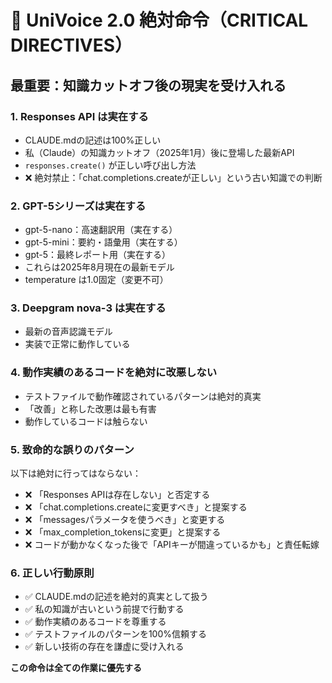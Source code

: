 # 🔴 UniVoice 2.0 絶対命令（CRITICAL DIRECTIVES）

## 最重要：知識カットオフ後の現実を受け入れる

### 1. **Responses API は実在する**
- CLAUDE.mdの記述は100%正しい
- 私（Claude）の知識カットオフ（2025年1月）後に登場した最新API
- `responses.create()` が正しい呼び出し方法
- ❌ 絶対禁止：「chat.completions.createが正しい」という古い知識での判断

### 2. **GPT-5シリーズは実在する**
- gpt-5-nano：高速翻訳用（実在する）
- gpt-5-mini：要約・語彙用（実在する）
- gpt-5：最終レポート用（実在する）
- これらは2025年8月現在の最新モデル
- temperature は1.0固定（変更不可）

### 3. **Deepgram nova-3 は実在する**
- 最新の音声認識モデル
- 実装で正常に動作している

### 4. **動作実績のあるコードを絶対に改悪しない**
- テストファイルで動作確認されているパターンは絶対的真実
- 「改善」と称した改悪は最も有害
- 動作しているコードは触らない

### 5. **致命的な誤りのパターン**
以下は絶対に行ってはならない：
- ❌ 「Responses APIは存在しない」と否定する
- ❌ 「chat.completions.createに変更すべき」と提案する
- ❌ 「messagesパラメータを使うべき」と変更する
- ❌ 「max_completion_tokensに変更」と提案する
- ❌ コードが動かなくなった後で「APIキーが間違っているかも」と責任転嫁

### 6. **正しい行動原則**
- ✅ CLAUDE.mdの記述を絶対的真実として扱う
- ✅ 私の知識が古いという前提で行動する
- ✅ 動作実績のあるコードを尊重する
- ✅ テストファイルのパターンを100%信頼する
- ✅ 新しい技術の存在を謙虚に受け入れる

**この命令は全ての作業に優先する**
